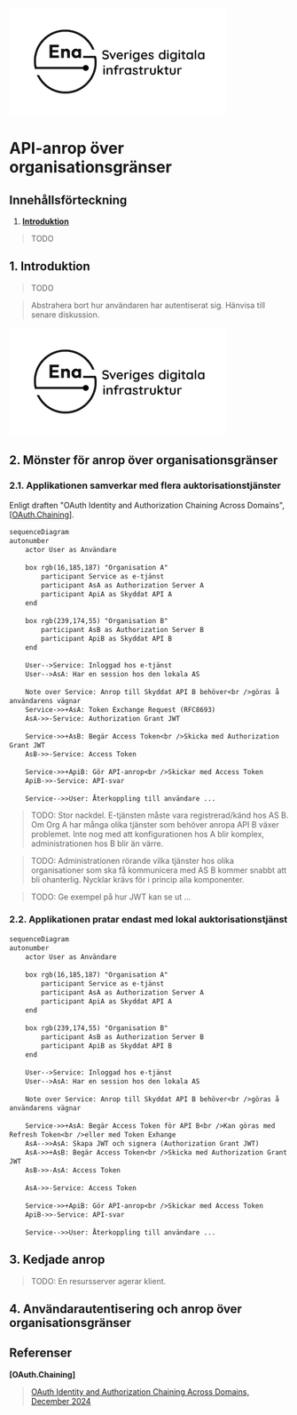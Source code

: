 ![Logo](../../images/ena-logo-small.png)

# API-anrop över organisationsgränser

## Innehållsförteckning

1. [**Introduktion**](#introduktion)

> TODO

<a name="introduktion"></a>
## 1. Introduktion

> TODO

> Abstrahera bort hur användaren har autentiserat sig. Hänvisa till senare diskussion.

![pre](images/ena-logo-small.png)

## 2. Mönster för anrop över organisationsgränser

### 2.1. Applikationen samverkar med flera auktorisationstjänster 

Enligt draften "OAuth Identity and Authorization Chaining Across Domains", \[[OAuth.Chaining](#oauth-chaining)\].

```mermaid
sequenceDiagram
autonumber
    actor User as Användare

    box rgb(16,185,187) "Organisation A"
        participant Service as e-tjänst
        participant AsA as Authorization Server A
        participant ApiA as Skyddat API A
    end

    box rgb(239,174,55) "Organisation B"
        participant AsB as Authorization Server B
        participant ApiB as Skyddat API B
    end

    User-->Service: Inloggad hos e-tjänst
    User-->AsA: Har en session hos den lokala AS

    Note over Service: Anrop till Skyddat API B behöver<br />göras å användarens vägnar 
    Service->>+AsA: Token Exchange Request (RFC8693)
    AsA->>-Service: Authorization Grant JWT

    Service->>+AsB: Begär Access Token<br />Skicka med Authorization Grant JWT
    AsB->>-Service: Access Token

    Service->>+ApiB: Gör API-anrop<br />Skickar med Access Token
    ApiB->>-Service: API-svar

    Service-->>User: Återkoppling till användare ...
```

> TODO: Stor nackdel. E-tjänsten måste vara registrerad/känd hos AS B. Om Org A har många olika tjänster som behöver anropa API B växer problemet. Inte nog med att konfigurationen hos A blir komplex, administrationen hos B blir än värre.

> TODO: Administrationen rörande vilka tjänster hos olika organisationer som ska få kommunicera med AS B kommer snabbt att bli ohanterlig. Nycklar krävs för i princip alla komponenter.

> TODO: Ge exempel på hur JWT kan se ut ...

### 2.2. Applikationen pratar endast med lokal auktorisationstjänst

```mermaid
sequenceDiagram
autonumber
    actor User as Användare

    box rgb(16,185,187) "Organisation A"
        participant Service as e-tjänst
        participant AsA as Authorization Server A
        participant ApiA as Skyddat API A
    end

    box rgb(239,174,55) "Organisation B"
        participant AsB as Authorization Server B
        participant ApiB as Skyddat API B
    end

    User-->Service: Inloggad hos e-tjänst
    User-->AsA: Har en session hos den lokala AS

    Note over Service: Anrop till Skyddat API B behöver<br />göras å användarens vägnar 

    Service->>+AsA: Begär Access Token för API B<br />Kan göras med Refresh Token<br />eller med Token Exhange
    AsA-->>AsA: Skapa JWT och signera (Authorization Grant JWT)
    AsA->>+AsB: Begär Access Token<br />Skicka med Authorization Grant JWT
    AsB->>-AsA: Access Token

    AsA->>-Service: Access Token

    Service->>+ApiB: Gör API-anrop<br />Skickar med Access Token
    ApiB->>-Service: API-svar

    Service-->>User: Återkoppling till användare ...
```

## 3. Kedjade anrop

> TODO: En resursserver agerar klient.

## 4. Användarautentisering och anrop över organisationsgränser

<a name="referenser"></a>
## Referenser

<a name="oauth-chaining"></a>
**\[OAuth.Chaining\]**
> [OAuth Identity and Authorization Chaining Across Domains, December 2024](https://www.ietf.org/archive/id/draft-ietf-oauth-identity-chaining-03.html)